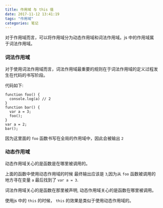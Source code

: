 ```yaml
---
title: 作用域 与 this 值
date: 2017-11-12 13:41:19
tags: "作用域"
categories: 笔记
---
```


对于作用域而言，可以将作用域分为动态作用域和词法作用域。js 中的作用域属于词法作用域。

### 词法作用域

对于使用词法作用域而言，词法作用域最重要的规则在于词法作用域的定义过程发生在代码的书写阶段。

代码如下:

```
function foo() {
  console.log(a) // 2
}
function bar() {
  var a = 3;
  foo();
}
var a = 2;
bar();
```

因为这里面的 `foo` 函数书写在全局的作用域中，因此会被输出 `2`

###  动态作用域

动态作用域关心的是函数是在哪里被调用的。

上面的函数中使用动态作用域的时候 最终输出应该是 `3`,因为从 `foo` 函数被调用的地方寻在变量 `a` 最后找到了 `var a = 3`.

词法作用域关心的是函数在那里被声明, 动态作用域关心的是函数在哪里被调用。

使用js 中的 `this` 的时候， `this` 的效果是类似于使用动态作用域的。